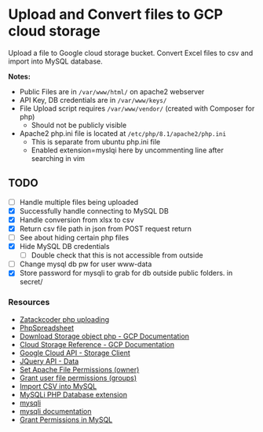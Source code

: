 # Upload and Convert files to GCP cloud storage

Upload a file to Google cloud storage bucket. Convert Excel files to csv and import into MySQL database.

**Notes:**

- Public Files are in ```/var/www/html/``` on apache2 webserver
- API Key, DB credentials are in ```/var/www/keys/```
- File Upload script requires ```/var/www/vendor/``` (created with Composer for php)
  - Should not be publicly visible
- Apache2 php.ini file is located at ```/etc/php/8.1/apache2/php.ini```
  - This is separate from ubuntu php.ini file
  - Enabled extension=myslqi here by uncommenting line after searching in vim

## TODO

- [ ] Handle multiple files being uploaded
- [x] Successfully handle connecting to MySQL DB
- [x] Handle conversion from xlsx to csv
- [x] Return csv file path in json from POST request return
- [ ] See about hiding certain php files
- [x] Hide MySQL DB credentials
  - [ ] Double check that this is not accessible from outside
- [ ] Change mysql db pw for user www-data
- [x] Store password for mysqli to grab for db outside public folders. in secret/

### Resources

- [Zatackcoder php uploading](https://zatackcoder.com/upload-file-to-google-cloud-storage-using-php/)
- [PhpSpreadsheet](https://phpspreadsheet.readthedocs.io/en/latest/topics/reading-and-writing-to-file/)
- [Download Storage object php - GCP Documentation](https://cloud.google.com/storage/docs/downloading-objects#storage-download-object-php)
- [Cloud Storage Reference - GCP Documentation](https://cloud.google.com/storage/docs/reference/libraries)
- [Google Cloud API - Storage Client](https://googleapis.github.io/google-cloud-php/#/docs/google-cloud/v0.122.0/storage/storageclient)
- [JQuery API - Data](https://api.jquery.com/data/)
- [Set Apache File Permissions (owner)](https://askubuntu.com/questions/1334375/how-to-set-both-www-data-and-me-as-owner)
- [Grant user file permissions (groups)](https://askubuntu.com/questions/365087/grant-a-user-permissions-on-www-data-owned-var-www)
- [Import CSV into MySQL](https://www.phpflow.com/php/import-csv-file-into-mysql/)
- [MySQLi PHP Database extension](https://www.php.net/manual/en/book.mysqli.php)
- [mysqli](https://www.php.net/manual/en/mysqli.quickstart.dual-interface.php)
- [mysqli documentation](https://www.php.net/manual/en/class.mysqli.php)
- [Grant Permissions in MySQL](https://phoenixnap.com/kb/how-to-create-new-mysql-user-account-grant-privileges)
